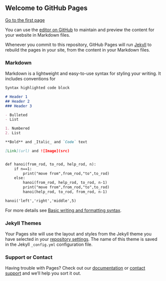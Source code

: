 ## Welcome to GitHub Pages

[Go to the first page](/fitst_page.md)

You can use the [editor on GitHub](https://github.com/caigun/caigun.blog/edit/main/README.md) to maintain and preview the content for your website in Markdown files.

Whenever you commit to this repository, GitHub Pages will run [Jekyll](https://jekyllrb.com/) to rebuild the pages in your site, from the content in your Markdown files.

### Markdown

Markdown is a lightweight and easy-to-use syntax for styling your writing. It includes conventions for

```markdown
Syntax highlighted code block

# Header 1
## Header 2
### Header 3

- Bulleted
- List

1. Numbered
2. List

**Bold** and _Italic_ and `Code` text

[Link](url) and ![Image](src)


def hanoi(from_rod, to_rod, help_rod, n):
    if n==1:
        print("move from",from_rod,"to",to_rod)
    else:
        hanoi(from_rod, help_rod, to_rod, n-1)
        print("move from",from_rod,"to",to_rod)
        hanoi(help_rod, to_rod, from_rod, n-1)

hanoi('left','right','middle',5)

```

For more details see [Basic writing and formatting syntax](https://docs.github.com/en/github/writing-on-github/getting-started-with-writing-and-formatting-on-github/basic-writing-and-formatting-syntax).

### Jekyll Themes

Your Pages site will use the layout and styles from the Jekyll theme you have selected in your [repository settings](https://github.com/caigun/caigun.blog/settings/pages). The name of this theme is saved in the Jekyll `_config.yml` configuration file.

### Support or Contact

Having trouble with Pages? Check out our [documentation](https://docs.github.com/categories/github-pages-basics/) or [contact support](https://support.github.com/contact) and we’ll help you sort it out.
